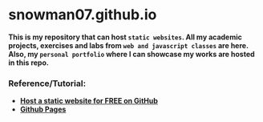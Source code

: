 # snowman07.github.io

<b>This is my repository that can host `static websites`. All my academic projects, exercises and labs from `web and javascript classes` are here. Also, my `personal portfolio` where I can showcase my works are hosted in this repo.

### Reference/Tutorial:
 - [Host a static website for FREE on GitHub](https://www.youtube.com/watch?v=M5mg0r4ajt4)
 - [Github Pages](https://pages.github.com/)
